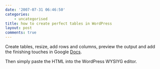 ```yaml
---
date: '2007-07-31 06:46:50'
categories:
    - uncategorised
title: how to create perfect tables in WordPress
layout: post
comments: true
---
```

Create tables, resize, add rows and columns, preview the output and add
the finishing touches in Google [Docs](http://docs.google.com/).

Then simply paste the HTML into the WordPress WYSIYG editor.
